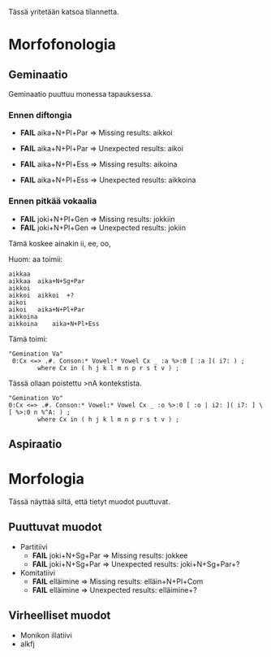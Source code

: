 Tässä yritetään katsoa tilannetta.

# Morfofonologia

## Geminaatio

Geminaatio puuttuu monessa tapauksessa.

### Ennen diftongia

* **FAIL** aika+N+Pl+Par => Missing results: aikkoi
* **FAIL** aika+N+Pl+Par => Unexpected results: aikoi

* **FAIL** aika+N+Pl+Ess => Missing results: aikoina
* **FAIL** aika+N+Pl+Ess => Unexpected results: aikkoina

### Ennen pitkää vokaalia

* **FAIL** joki+N+Pl+Gen => Missing results: jokkiin
* **FAIL** joki+N+Pl+Gen => Unexpected results: jokiin

Tämä koskee ainakin ii, ee, oo, 

Huom: aa toimii:

```
aikkaa
aikkaa	aika+N+Sg+Par
aikkoi
aikkoi	aikkoi	+?
aikoi
aikoi	aika+N+Pl+Par
aikkoina
aikkoina	aika+N+Pl+Ess
```

Tämä toimi:
```
"Gemination Va"
 0:Cx <=> .#. Conson:* Vowel:* Vowel Cx _ :a %>:0 [ :a ]( i7: ) ;   
        where Cx in ( h j k l m n p r s t v ) ;
```

Tässä ollaan poistettu >nA kontekstista.

```
"Gemination Vo"
0:Cx <=> .#. Conson:* Vowel:* Vowel Cx _ :o %>:0 [ :o | i2: ]( i7: ] \[ %>:0 n %^A: ) ;
        where Cx in ( h j k l m n p r s t v ) ;
```    

##  Aspiraatio

# Morfologia

Tässä näyttää siltä, että tietyt muodot puuttuvat.

## Puuttuvat muodot

* Partitiivi
    - **FAIL** joki+N+Sg+Par => Missing results: jokkee
    - **FAIL** joki+N+Sg+Par => Unexpected results: joki+N+Sg+Par+?
* Komitatiivi
    - **FAIL** elläimine => Missing results: elläin+N+Pl+Com
    - **FAIL** elläimine => Unexpected results: elläimine+?

## Virheelliset muodot

* Monikon illatiivi
* alkfj
